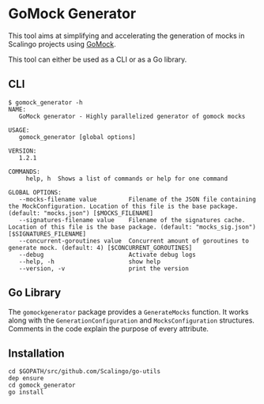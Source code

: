 # GoMock Generator

This tool aims at simplifying and accelerating the generation of mocks in Scalingo projects using
[GoMock](https://github.com/golang/mock/).

This tool can either be used as a CLI or as a Go library.

## CLI

```text
$ gomock_generator -h
NAME:
   GoMock generator - Highly parallelized generator of gomock mocks

USAGE:
   gomock_generator [global options]

VERSION:
   1.2.1

COMMANDS:
     help, h  Shows a list of commands or help for one command

GLOBAL OPTIONS:
   --mocks-filename value         Filename of the JSON file containing the MockConfiguration. Location of this file is the base package. (default: "mocks.json") [$MOCKS_FILENAME]
   --signatures-filename value    Filename of the signatures cache. Location of this file is the base package. (default: "mocks_sig.json") [$SIGNATURES_FILENAME]
   --concurrent-goroutines value  Concurrent amount of goroutines to generate mock. (default: 4) [$CONCURRENT_GOROUTINES]
   --debug                        Activate debug logs
   --help, -h                     show help
   --version, -v                  print the version
```

## Go Library

The `gomockgenerator` package provides a `GenerateMocks` function. It works along with the
`GenerationConfiguration` and `MocksConfiguration` structures. Comments in the code explain the
purpose of every attribute.

## Installation

```
cd $GOPATH/src/github.com/Scalingo/go-utils
dep ensure
cd gomock_generator
go install
```

